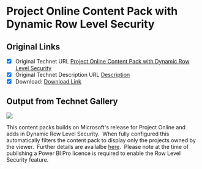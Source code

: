 # Project Online Content Pack with Dynamic Row Level Security

## Original Links

- [x] Original Technet URL [Project Online Content Pack with Dynamic Row Level Security](https://gallery.technet.microsoft.com/Online-Content-Pack-with-64761eb9)
- [x] Original Technet Description URL [Description](https://gallery.technet.microsoft.com/Online-Content-Pack-with-64761eb9/description)
- [x] Download: [Download Link](Download\BenHoward_PJO_Dynamic_RLS.pbit)

## Output from Technet Gallery

![](Images\viewasandre.png)

This content packs builds on Microsoft's release for Project Online and adds in Dynamic Row Level Security.  When fully configured this automatically filters the content pack to display only the projects owned by the viewer.  Further details are availalbe [here](https://applepark.co.uk/automatic-filtering-in-power-bi-reports/).  Please note at the time of publishing a Power BI Pro licence is required to enable the Row Level Security feature.

